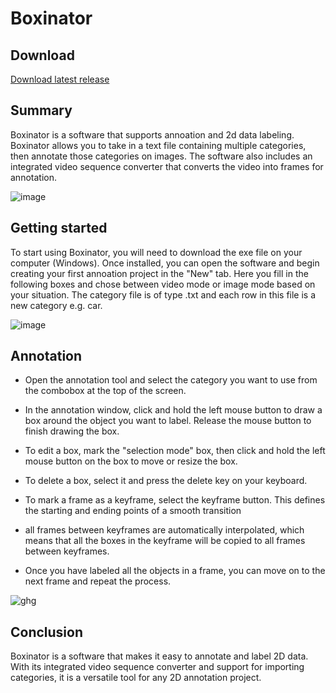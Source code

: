 # Boxinator
## Download
[Download latest release](https://github.com/Vaniljbulle/Boxinator/releases/download/beta/Boxinator.rar)
## Summary
Boxinator is a software that supports annoation and 2d data labeling. Boxinator allows you to take in a text file containing multiple categories, then annotate those categories on images. The software also includes an integrated video sequence converter that converts the video into frames for annotation.

![image](https://user-images.githubusercontent.com/67705679/212743579-fd22d949-e598-46da-b6c7-ef2aadbc1457.png)

## Getting started
To start using Boxinator, you will need to download the exe file on your computer (Windows). Once installed, you can open the software and begin creating your first annoation project in the "New" tab. Here you fill in the following boxes and chose between video mode or image mode based on your situation. The category file is of type .txt and each row in this file is a new category e.g. car.

![image](https://user-images.githubusercontent.com/67705679/212739592-27922705-eda2-4d0a-8896-4c62195c8b68.png)
## Annotation

* Open the annotation tool and select the category you want to use from the combobox at the top of the screen.

* In the annotation window, click and hold the left mouse button to draw a box around the object you want to label. Release the mouse button to finish drawing the box.

* To edit a box, mark the "selection mode" box, then click and hold the left mouse button on the box to move or resize the box.

* To delete a box, select it and press the delete key on your keyboard.

* To mark a frame as a keyframe, select the keyframe button. This defines the starting and ending points of a smooth transition

* all frames between keyframes are automatically interpolated, which means that all the boxes in the keyframe will be copied to all frames between keyframes.

* Once you have labeled all the objects in a frame, you can move on to the next frame and repeat the process.

![ghg](https://user-images.githubusercontent.com/95533040/212937892-8ad07571-2b18-40ed-af27-13aad009641f.gif)

## Conclusion
Boxinator is a software that makes it easy to annotate and label 2D data. With its integrated video sequence converter and support for importing categories, it is a versatile tool for any 2D annotation project.
